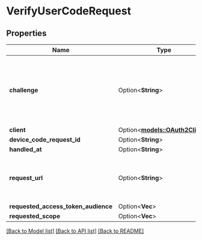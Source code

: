 # VerifyUserCodeRequest

## Properties

Name | Type | Description | Notes
------------ | ------------- | ------------- | -------------
**challenge** | Option<**String**> | ID is the identifier (\"device challenge\") of the device request. It is used to identify the session. | [optional]
**client** | Option<[**models::OAuth2Client**](oAuth2Client.md)> |  | [optional]
**device_code_request_id** | Option<**String**> |  | [optional]
**handled_at** | Option<**String**> |  | [optional]
**request_url** | Option<**String**> | RequestURL is the original Device Authorization URL requested. | [optional]
**requested_access_token_audience** | Option<**Vec<String>**> |  | [optional]
**requested_scope** | Option<**Vec<String>**> |  | [optional]

[[Back to Model list]](../README.md#documentation-for-models) [[Back to API list]](../README.md#documentation-for-api-endpoints) [[Back to README]](../README.md)


